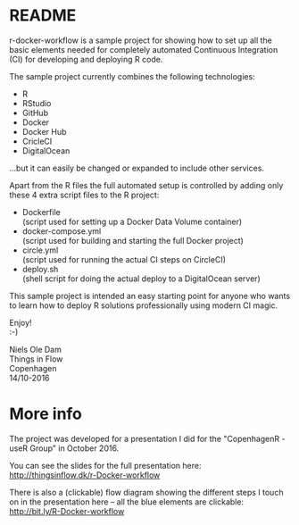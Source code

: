 # README
r-docker-workflow is a sample project for showing how to set up all the basic elements needed for completely automated Continuous Integration (CI) for developing and deploying R code.

The sample project currently combines the following technologies:
* R
* RStudio
* GitHub
* Docker
* Docker Hub
* CricleCI
* DigitalOcean

...but it can easily be changed or expanded to include other services.

Apart from the R files the full automated setup is controlled by adding only these 4 extra script files to the R project:
* Dockerfile  
(script used for setting up a Docker Data Volume container)
* docker-compose.yml  
(script used for building and starting the full Docker project)
* circle.yml  
(script used for running the actual CI steps on CircleCI)
* deploy.sh  
(shell script for doing the actual deploy to a DigitalOcean server)

This sample project is intended an easy starting point for anyone who wants to learn how to deploy R solutions professionally using modern CI magic.

Enjoy!  
:-)

Niels Ole Dam  
Things in Flow  
Copenhagen  
14/10-2016

# More info
The project was developed for a presentation I did for the "CopenhagenR - useR Group" in October 2016.

You can see the slides for the full presentation here:  
http://thingsinflow.dk/r-Docker-workflow

There is also a (clickable) flow diagram showing the different steps I touch on in the presentation here – all the blue elements are clickable:  
http://bit.ly/R-Docker-workflow
